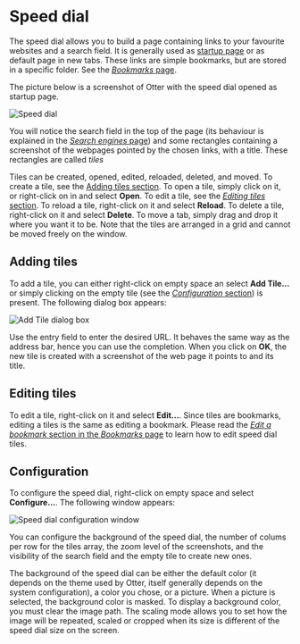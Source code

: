 # Speed dial

The speed dial allows you to build a page containing links to your favourite websites and a search field. It is generally used as [startup page](/basic/startup-configuration.md) or as default page in new tabs. These links are simple bookmarks, but are stored in a specific folder. See the [*Bookmarks* page](/basic/bookmarks.md).

The picture below is a screenshot of Otter with the speed dial opened as startup page.

![Speed dial](/images/speed-dial.png)

You will notice the search field in the top of the page (its behaviour is explained in the [*Search engines* page](/basic/search-engines.md)) and some rectangles containing a screenshot of the webpages pointed by the chosen links, with a title. These rectangles are called *tiles*

Tiles can be created, opened, edited, reloaded, deleted, and moved. To create a tile, see the [Adding tiles section](#adding-tiles). To open a tile, simply click on it, or right-click on in and select **Open**. To edit a tile, see the [*Editing tiles* section](#editing-tiles). To reload a tile, right-click on it and select **Reload**. To delete a tile, right-click on it and select **Delete**. To move a tab, simply drag and drop it where you want it to be. Note that the tiles are arranged in a grid and cannot be moved freely on the window.

## Adding tiles

To add a tile, you can either right-click on empty space an select **Add Tile...** or simply clicking on the empty tile (see the [*Configuration* section](#configuration)) is present. The following dialog box appears:

![Add Tile dialog box](/images/speed-dial-add-tile-window.png)

Use the entry field to enter the desired URL. It behaves the same way as the address bar, hence you can use the completion. When you click on **OK**, the new tile is created with a screenshot of the web page it points to and its title.

## Editing tiles

To edit a tile, right-click on it and select **Edit...**. Since tiles are bookmarks, editing a tiles is the same as editing a bookmark. Please read the [*Edit a bookmark* section in the *Bookmarks* page](/basic/bookmarks.md) to learn how to edit speed dial tiles.

## Configuration

To configure the speed dial, right-click on empty space and select **Configure...**. The following window appears:

![Speed dial configuration window](/images/speed-dial-preferences-window.png)

You can configure the background of the speed dial, the number of colums per row for the tiles array, the zoom level of the screenshots, and the visibility of the search field and the empty tile to create new ones.

The background of the speed dial can be either the default color (it depends on the theme used by Otter, itself generally depends on the system configuration), a color you chose, or a picture. When a picture is selected, the background color is masked. To display a background color, you must clear the image path. The scaling mode allows you to set how the image will be repeated, scaled or cropped when its size is different of the speed dial size on the screen.
